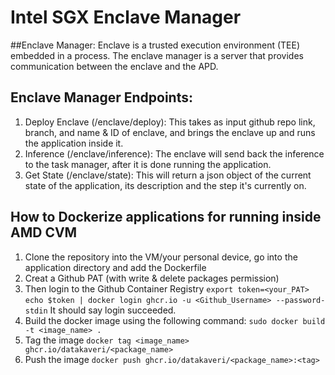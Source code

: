 # Intel SGX Enclave Manager

##Enclave Manager:
Enclave is a trusted execution environment (TEE) embedded in a process. The enclave manager is a server that provides communication between the enclave and the APD.

## Enclave Manager Endpoints:

1. Deploy Enclave (/enclave/deploy): This takes as input github repo link, branch, and name & ID of enclave, and brings the enclave up and runs the application inside it.
2. Inference (/enclave/inference): The enclave will send back the inference to the task manager, after it is done running the application.
3. Get State (/enclave/state): This will return a json object of the current state of the application, its description and the step it's currently on.

## How to Dockerize applications for running inside AMD CVM

1. Clone the repository into the VM/your personal device, go into the application directory and add the Dockerfile
2. Creat a Github PAT (with write & delete packages permission)
3. Then login to the Github Container Registry
      `export token=<your_PAT>`
      `echo $token | docker login ghcr.io -u <Github_Username> --password-stdin`
   It should say login succeeded.
4. Build the docker image using the following command:
      `sudo docker build -t <image_name> . `
5. Tag the image
      `docker tag <image_name> ghcr.io/datakaveri/<package_name>`
6. Push the image
      `docker push ghcr.io/datakaveri/<package_name>:<tag>`

   
